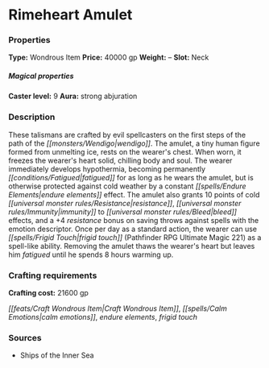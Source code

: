 ﻿---
Title: "Rimeheart Amulet"
Type: "Wondrous Item"
Price: "40000 gp"
Weight: "–"
Slot: "Neck"
Caster level: "9"
Aura: "strong abjuration"
Description: |
  "These talismans are crafted by evil spellcasters on the first steps of the path of the wendigo. The amulet, a tiny human figure formed from unmelting ice, rests on the wearer's chest. When worn, it freezes the wearer's heart solid, chilling body and soul. The wearer immediately develops hypothermia, becoming permanently fatigued for as long as he wears the amulet, but is otherwise protected against cold weather by a constant _endure elements_ effect. The amulet also grants 10 points of cold resistance, immunity to bleed effects, and a +4 resistance bonus on saving throws against spells with the emotion descriptor. Once per day as a standard action, the wearer can use _frigid touch_ (_Pathfinder RPG Ultimate Magic_ 221) as a spell-like ability. Removing the amulet thaws the wearer's heart but leaves him fatigued until he spends 8 hours warming up."
Crafting cost: "21600 gp"
Sources: "['Ships of the Inner Sea']"
---

# Rimeheart Amulet

### Properties

**Type:** Wondrous Item **Price:** 40000 gp **Weight:** – **Slot:** Neck

##### Magical properties

**Caster level:** 9 **Aura:** strong abjuration

### Description

These talismans are crafted by evil spellcasters on the first steps of the path of the _[[monsters/Wendigo|wendigo]]_. The amulet, a tiny human figure formed from unmelting ice, rests on the wearer's chest. When worn, it freezes the wearer's heart solid, chilling body and soul. The wearer immediately develops hypothermia, becoming permanently _[[conditions/Fatigued|fatigued]]_ for as long as he wears the amulet, but is otherwise protected against cold weather by a constant _[[spells/Endure Elements|endure elements]]_ effect. The amulet also grants 10 points of cold _[[universal monster rules/Resistance|resistance]]_, _[[universal monster rules/Immunity|immunity]]_ to _[[universal monster rules/Bleed|bleed]]_ effects, and a +4 _resistance_ bonus on saving throws against spells with the emotion descriptor. Once per day as a standard action, the wearer can use _[[spells/Frigid Touch|frigid touch]]_ (Pathfinder RPG Ultimate Magic 221) as a spell-like ability. Removing the amulet thaws the wearer's heart but leaves him _fatigued_ until he spends 8 hours warming up.

### Crafting requirements

**Crafting cost:** 21600 gp

_[[feats/Craft Wondrous Item|Craft Wondrous Item]]_, _[[spells/Calm Emotions|calm emotions]]_, _endure elements_, _frigid touch_

### Sources

* Ships of the Inner Sea